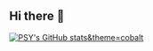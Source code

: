 ## Hi there 👋

[![PSY's GitHub stats](https://github-readme-stats.vercel.app/api?username=soyy-park)&theme=cobalt](https://github.com/anuraghazra/github-readme-stats)
<!--
**soyy-park/soyy-park** is a ✨ _special_ ✨ repository because its `README.md` (this file) appears on your GitHub profile.

Here are some ideas to get you started:

- 🔭 I’m currently working on ...
- 🌱 I’m currently learning ...
- 👯 I’m looking to collaborate on ...
- 🤔 I’m looking for help with ...
- 💬 Ask me about ...
- 📫 How to reach me: ...
- 😄 Pronouns: ...
- ⚡ Fun fact: ...
-->
